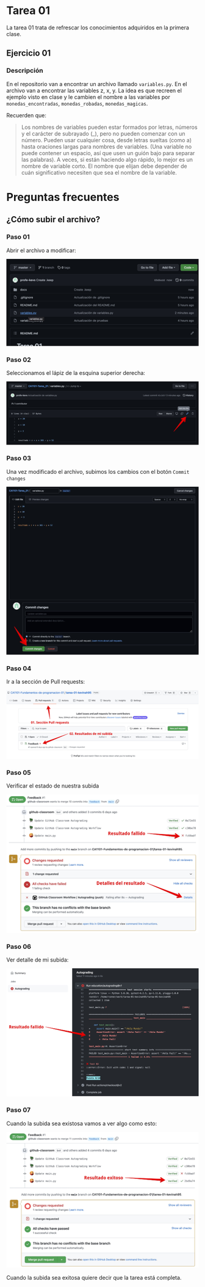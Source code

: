 # Tarea 01
La tarea 01 trata de refrescar los conocimientos adquiridos en la primera clase.

## Ejercicio 01

### Descripción

En el repositorio van a encontrar un archivo llamado `variables.py`. En el archivo van a encontrar las variables z, x, y. 
La idea es que recreen el ejemplo visto en clase y le cambien el nombre a las variables por `monedas_encontradas`, `monedas_robadas`, `monedas_magicas`.

Recuerden que: 


> Los nombres de variables pueden estar formados por letras, números y el carácter de subrayado (_), pero no pueden comenzar con un número. Pueden usar cualquier cosa, desde letras sueltas (como a) hasta oraciones largas para nombres de variables. (Una variable no puede contener un espacio, así que usen un guión bajo para separar las palabras). A veces, si están haciendo algo rápido, lo mejor es un nombre de variable corto. El nombre que elijan debe depender de cuán significativo necesiten que sea el nombre de la variable.



# Preguntas frecuentes

## ¿Cómo subir el archivo?

### Paso 01

Abrir el archivo a modificar:

![Editar Paso 01](docs/editar-paso-01.jpg?raw=true)

### Paso 02

Seleccionamos el lápiz de la esquina superior derecha:

![Editar Paso 02](docs/editar-paso-02.jpg?raw=true)

### Paso 03

Una vez modificado el archivo, subimos los cambios con el botón `Commit changes`

![Editar Paso 03](docs/editar-paso-03.jpg?raw=true)


### Paso 04

Ir a la sección de Pull requests:

![Editar Paso 04](docs/editar-paso-04.1.jpg?raw=true)

### Paso 05

Verificar el estado de nuestra subida

![Editar Paso 05](docs/editar-paso-05.jpg?raw=true)

### Paso 06

Ver detalle de mi subida:

![Editar Paso 06](docs/editar-paso-06.jpg?raw=true)

### Paso 07

Cuando la subida sea existosa vamos a ver algo como esto:

![Editar Paso 07](docs/editar-paso-07.jpg?raw=true)

Cuando la subida sea exitosa quiere decir que la tarea está completa.

